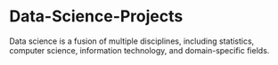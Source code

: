 # Data-Science-Projects
Data science is a fusion of multiple disciplines, including statistics, computer science, information technology, and domain-specific fields. 
